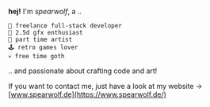 **hej!** I'm _spearwolf_, a ..

```
💾 freelance full-stack developer
💖 2.5d gfx enthusiast
🎨 part time artist
🕹️ retro games lover
💀 free time goth
```
.. and passionate about crafting code and art!

If you want to contact me, just have a look at my website &rarr; [www.spearwolf.de](https://www.spearwolf.de/)
<!--
**spearwolf/spearwolf** is a ✨ _special_ ✨ repository because its `README.md` (this file) appears on your GitHub profile.

Here are some ideas to get you started:

- 🔭 I’m currently working on ...
- 🌱 I’m currently learning ...
- 👯 I’m looking to collaborate on ...
- 🤔 I’m looking for help with ...
- 💬 Ask me about ...
- 📫 How to reach me: ...
- 😄 Pronouns: ...
- ⚡ Fun fact: ...
-->
